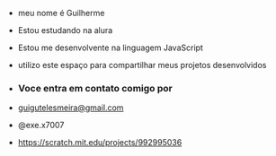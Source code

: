 - meu nome é Guilherme

- Estou estudando na alura
- Estou me desenvolvente na linguagem JavaScript
- utilizo este espaço para compartilhar meus projetos desenvolvidos

- ### Voce entra em contato comigo por
- guigutelesmeira@gmail.com

- @exe.x7007
- https://scratch.mit.edu/projects/992995036
